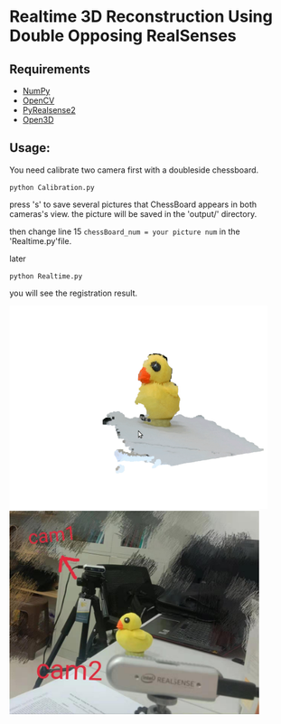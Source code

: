 # Realtime 3D Reconstruction Using Double Opposing RealSenses

## Requirements
* [NumPy](https://pypi.org/project/numpy/)
* [OpenCV](https://pypi.org/project/opencv-python/)
* [PyRealsense2](https://pypi.org/project/pyrealsense2/)
* [Open3D](https://github.com/IntelVCL/Open3D)


## Usage:
You need calibrate two camera first with a doubleside chessboard.
```
python Calibration.py
```
press 's' to save several pictures that ChessBoard appears in both cameras's view. the picture will be saved in the 'output/' directory.

then change line 15 `chessBoard_num = your picture num` in the 'Realtime.py'file.

later 
```
python Realtime.py
```
you will see the registration result.

<img src="./doc/little_duck.gif" height="360" width="" >

<img src="./doc/2cam.jpg" height="360" width="" >
